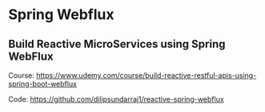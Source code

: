 # Spring Webflux

## Build Reactive MicroServices using Spring WebFlux

Course: https://www.udemy.com/course/build-reactive-restful-apis-using-spring-boot-webflux

Code: https://github.com/dilipsundarraj1/reactive-spring-webflux
